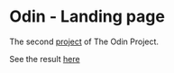 # Odin - Landing page
The second [project](https://www.theodinproject.com/lessons/foundations-landing-page) of The Odin Project.

See the result [here](https://pinsonjulien.github.io/odin-landing-page/)